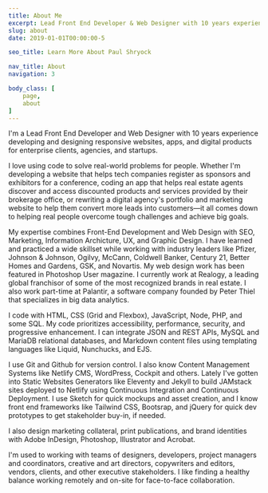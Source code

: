 ```yaml
---
title: About Me
excerpt: Lead Front End Developer & Web Designer with 10 years experience building websites, apps, and digital products for enterprise clients, agencies & startups.
slug: about
date: 2019-01-01T00:00:00-5

seo_title: Learn More About Paul Shryock

nav_title: About
navigation: 3

body_class: [
	page,
	about
]
---
```


I'm a Lead Front End Developer and Web Designer with 10 years experience developing and designing responsive websites, apps, and digital products for enterprise clients, agencies, and startups.

I love using code to solve real-world problems for people. Whether I'm developing a website that helps tech companies register as sponsors and exhibitors for a conference, coding an app that helps real estate agents discover and access discounted products and services provided by their brokerage office, or rewriting a digital agency's portfolio and marketing website to help them convert more leads into customers&mdash;it all comes down to helping real people overcome tough challenges and achieve big goals.

My expertise combines Front-End Development and Web Design with SEO, Marketing, Information Archicture, UX, and Graphic Design. I have learned and practiced a wide skillset while working with industry leaders like Pfizer, Johnson & Johnson, Ogilvy, McCann, Coldwell Banker, Century 21, Better Homes and Gardens, GSK, and Novartis. My web design work has been featured in Photoshop User magazine. I currently work at Realogy, a leading global franchisor of some of the most recognized brands in real estate. I also work part-time at Palantir, a software company founded by Peter Thiel that specializes in big data analytics.

I code with HTML, CSS (Grid and Flexbox), JavaScript, Node, PHP, and some SQL. My code prioritizes accessibility, performance, security, and progressive enhancement. I can integrate JSON and REST APIs, MySQL and MariaDB relational databases, and Markdown content files using templating languages like Liquid, Nunchucks, and EJS.

I use Git and Github for version control. I also know Content Management Systems like Netlify CMS, WordPress, Cockpit and others. Lately I've gotten into Static Websites Generators like Eleventy and Jekyll to build JAMstack sites deployed to Netlify using Continuous Integration and Continuous Deployment. I use Sketch for quick mockups and asset creation, and I know front end frameworks like Tailwind CSS, Bootsrap, and jQuery for quick dev prototypes to get stakeholder buy-in, if needed.

I also design marketing collateral, print publications, and brand identities with Adobe InDesign, Photoshop, Illustrator and Acrobat.

I'm used to working with teams of designers, developers, project managers and coordinators, creative and art directors, copywriters and editors, vendors, clients, and other executive stakeholders. I like finding a healthy balance working remotely and on-site for face-to-face collaboration.